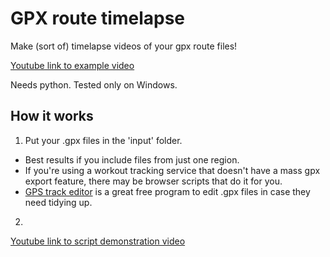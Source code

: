 # GPX route timelapse
Make (sort of) timelapse videos of your gpx route files! 

[Youtube link to example video](https://www.youtube.com/watch?v=uFagBApJx_A)

Needs python. Tested only on Windows.

## How it works

1. Put your .gpx files in the 'input' folder. 
  - Best results if you include files from just one region.
  - If you're using a workout tracking service that doesn't have a mass gpx export feature, there may be browser scripts that do it for you.
  - [GPS track editor](http://www.gpstrackeditor.com/) is a great free program to edit .gpx files in case they need tidying up.

2. 

[Youtube link to script demonstration video](https://www.youtube.com/watch?v=OBF14k_oCPE)



